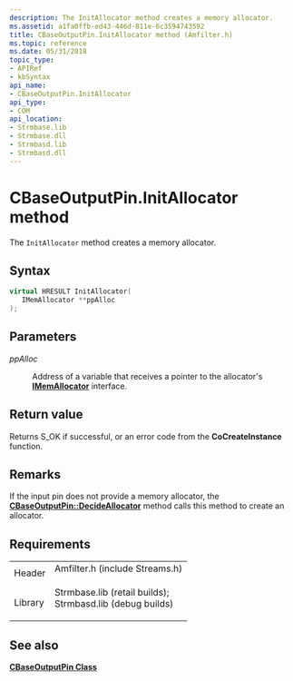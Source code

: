 ```yaml
---
description: The InitAllocator method creates a memory allocator.
ms.assetid: a1fa0ffb-ed43-446d-811e-6c3594743592
title: CBaseOutputPin.InitAllocator method (Amfilter.h)
ms.topic: reference
ms.date: 05/31/2018
topic_type: 
- APIRef
- kbSyntax
api_name: 
- CBaseOutputPin.InitAllocator
api_type: 
- COM
api_location: 
- Strmbase.lib
- Strmbase.dll
- Strmbasd.lib
- Strmbasd.dll
---
```


# CBaseOutputPin.InitAllocator method

The `InitAllocator` method creates a memory allocator.

## Syntax


```C++
virtual HRESULT InitAllocator(
   IMemAllocator **ppAlloc
);
```



## Parameters

<dl> <dt>

*ppAlloc* 
</dt> <dd>

Address of a variable that receives a pointer to the allocator's [**IMemAllocator**](/windows/desktop/api/Strmif/nn-strmif-imemallocator) interface.

</dd> </dl>

## Return value

Returns S\_OK if successful, or an error code from the **CoCreateInstance** function.

## Remarks

If the input pin does not provide a memory allocator, the [**CBaseOutputPin::DecideAllocator**](cbaseoutputpin-decideallocator.md) method calls this method to create an allocator.

## Requirements



|                    |                                                                                                                                                                                            |
|--------------------|--------------------------------------------------------------------------------------------------------------------------------------------------------------------------------------------|
| Header<br/>  | <dl> <dt>Amfilter.h (include Streams.h)</dt> </dl>                                                                                  |
| Library<br/> | <dl> <dt>Strmbase.lib (retail builds); </dt> <dt>Strmbasd.lib (debug builds)</dt> </dl> |



## See also

<dl> <dt>

[**CBaseOutputPin Class**](cbaseoutputpin.md)
</dt> </dl>

 

 




